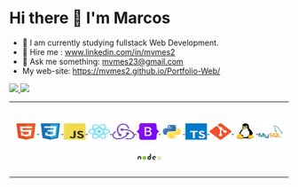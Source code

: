 # Hi there 👋 I'm Marcos
- 🌱 I am currently studying fullstack Web Development.
- 🚀  Hire me : www.linkedin.com/in/mvmes2
- 💬 Ask me something: mvmes23@gmail.com
- My web-site: https://mvmes2.github.io/Portfolio-Web/


 <div>
  <a href="https://github.com/mvmes2">
  <img height="160em" src="https://github-readme-stats.vercel.app/api?username=mvmes2&show_icons=true&theme=dracula&include_all_commits=true&count_private=true"/>
  <img height="160em" src="https://github-readme-stats.vercel.app/api/top-langs/?username=mvmes2&layout=compact&langs_count=7&theme=dracula"/>
</div>
 
 <hr/>
 
 <div style="display: inline_block" align="center"><br>
  <img align="center" alt="HTML" height="30" width="40" src="https://raw.githubusercontent.com/devicons/devicon/master/icons/html5/html5-original.svg">
  <img align="center" alt="CSS" height="30" width="40" src="https://raw.githubusercontent.com/devicons/devicon/master/icons/css3/css3-original.svg">
  <img align="center" alt="Js" height="30" width="40" src="https://raw.githubusercontent.com/devicons/devicon/master/icons/javascript/javascript-original.svg">
  <img align="center" alt="React" height="30" width="40" src="https://raw.githubusercontent.com/devicons/devicon/master/icons/react/react-original.svg">
  <img align="center" alt="Redux" height="30" width="40" src="https://raw.githubusercontent.com/devicons/devicon/master/icons/redux/redux-original.svg">
  <img align="center" alt="BootsTrap" height="30" width="40" src="https://raw.githubusercontent.com/devicons/devicon/master/icons/bootstrap/bootstrap-original.svg">
  <img align="center" alt="Python" height="30" width="40" src="https://raw.githubusercontent.com/devicons/devicon/master/icons/python/python-original.svg">
  <img align="center" alt="TypeScript" height="30" width="40" src="https://raw.githubusercontent.com/devicons/devicon/master/icons/typescript/typescript-original.svg"> 
  <img align="center" alt="Git" height="30" width="40" src="https://raw.githubusercontent.com/devicons/devicon/master/icons/git/git-original.svg">
  <img align="center" alt="Linux" height="30" width="40" src="https://raw.githubusercontent.com/devicons/devicon/master/icons/linux/linux-original.svg">
  <img align="center" alt="my-sql" height="45" width="45" src="https://raw.githubusercontent.com/devicons/devicon/master/icons/mysql/mysql-original-wordmark.svg">
  <img align="center" alt="nodejs" height="45" width="45" src="https://raw.githubusercontent.com/devicons/devicon/master/icons/nodejs/nodejs-original-wordmark.svg">
  
</div>
  
 <hr/>
